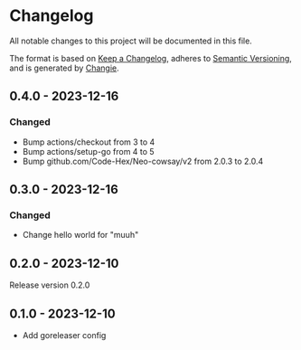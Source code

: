 # Changelog

All notable changes to this project will be documented in this file.

The format is based on [Keep a Changelog](https://keepachangelog.com/en/1.0.0/),
adheres to [Semantic Versioning](https://semver.org/spec/v2.0.0.html),
and is generated by [Changie](https://github.com/miniscruff/changie).

## 0.4.0 - 2023-12-16

### Changed

* Bump actions/checkout from 3 to 4
* Bump actions/setup-go from 4 to 5
* Bump github.com/Code-Hex/Neo-cowsay/v2 from 2.0.3 to 2.0.4

## 0.3.0 - 2023-12-16

### Changed

* Change hello world for "muuh"

## 0.2.0 - 2023-12-10

Release version 0.2.0

## 0.1.0 - 2023-12-10

* Add goreleaser config
